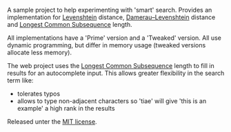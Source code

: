A sample project to help experimenting with 'smart' search. Provides an implementation for [Levenshtein](http://en.wikipedia.org/wiki/Levenshtein_distance) distance, [Damerau–Levenshtein](http://en.wikipedia.org/wiki/Damerau%E2%80%93Levenshtein_distance) distance and [Longest Common Subsequence](http://en.wikipedia.org/wiki/Longest_common_subsequence_problem) length.

All implementations have a 'Prime' version and a 'Tweaked' version. All use dynamic programming, but differ in memory usage (tweaked versions allocate less memory).

The web project uses the [Longest Common Subsequence](http://en.wikipedia.org/wiki/Longest_common_subsequence_problem) length to fill in results for an autocomplete input.
This allows greater flexibility in the search term like:

* tolerates typos
* allows to type non-adjacent characters so 'tiae' will give 'this is an example' a high rank in the results

Released unter the [MIT license](http://opensource.org/licenses/MIT).
